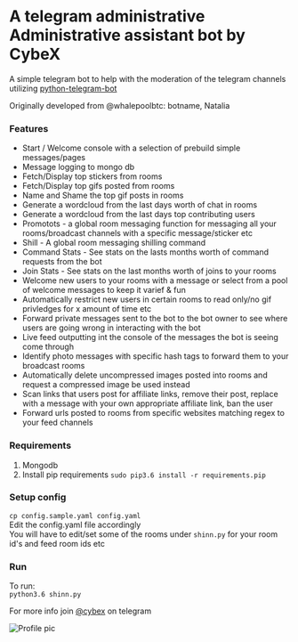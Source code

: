 # A telegram administrative Administrative assistant bot by CybeX

A simple telegram bot to help with the moderation of the telegram channels utilizing [python-telegram-bot](https://github.com/python-telegram-bot/python-telegram-bot)

Originally developed from @whalepoolbtc: botname, Natalia

### Features  
- Start / Welcome console with a selection of prebuild simple messages/pages  
- Message logging to mongo db   
- Fetch/Display top stickers from rooms  
- Fetch/Display top gifs posted from rooms  
- Name and Shame the top gif posts in rooms  
- Generate a wordcloud from the last days worth of chat in rooms  
- Generate a wordcloud from the last days top contributing users  
- Promotots - a global room messaging function for messaging all your rooms/broadcast channels with a specific message/sticker etc  
- Shill - A global room messaging shilling command   
- Command Stats - See stats on the lasts months worth of command requests from the bot  
- Join Stats - See stats on the last months worth of joins to your rooms  
- Welcome new users to your rooms with a message or select from a pool of welcome messages to keep it varief & fun  
- Automatically restrict new users in certain rooms to read only/no gif privledges for x amount of time etc  
- Forward private messages sent to the bot to the bot owner to see where users are going wrong in interacting with the bot  
- Live feed outputting int the console of the messages the bot is seeing come through  
- Identify photo messages with specific hash tags to forward them to your broadcast rooms  
- Automatically delete uncompressed images posted into rooms and request a compressed image be used instead  
- Scan links that users post for affiliate links, remove their post, replace with a message with your own appropriate affiliate link, ban the user  
- Forward urls posted to rooms from specific websites matching regex to your feed channels  
  

### Requirements
1) Mongodb  
2) Install pip requirements `sudo pip3.6 install -r requirements.pip`    

### Setup config
`cp config.sample.yaml config.yaml`  
Edit the config.yaml file accordingly  
You will have to edit/set some of the rooms under `shinn.py` for your room id's and feed room ids etc  

### Run
To run:  
`python3.6 shinn.py`

For more info join [@cybex](https://t.me/joinchat/IJzAyRFgkhCv2E4s6fLRyg) on telegram   

![Profile pic](https://s.redditmedia.com/t5_f07wh/styles/profileIcon_01bxddh15dc01.jpg?fit=crop&crop=faces%2Centropy&arh=1.0&w=256&h=256&s=369ad0427c91e38aa04ea8637bd2ebb7)